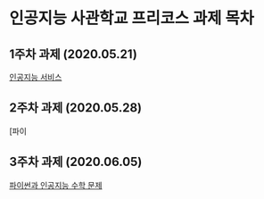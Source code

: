 # 인공지능 사관학교 프리코스 과제 목차

## 1주차 과제 (2020.05.21)
[인공지능 서비스](https://github.com/LEE-HeeJin-99/AI-HEEJIN/blob/master/Untitled0.ipynb)
## 2주차 과제 (2020.05.28)
[파이
## 3주차 과제 (2020.06.05)
[파이썬과 인공지능 수학 문제](https://github.com/LEE-HeeJin-99/AI-HEEJIN/blob/master/2%E1%84%8C%E1%85%AE%E1%84%8E%E1%85%A1%E1%84%80%E1%85%AA%E1%84%8C%E1%85%A6.ipynb)
